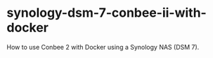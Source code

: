 # synology-dsm-7-conbee-ii-with-docker
How to use Conbee 2 with Docker using a Synology NAS (DSM 7).
